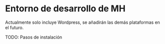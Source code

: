 Entorno de desarrollo de MH
=========

Actualmente solo incluye Wordpress, se añadirán las demás plataformas en el futuro.

TODO: Pasos de instalación

